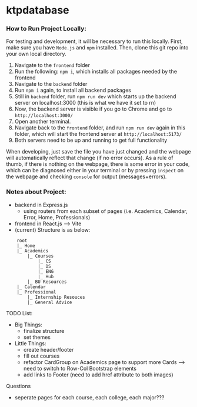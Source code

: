 # ktpdatabase

### How to Run Project Locally:
For testing and development, it will be necessary to run this locally. First, make sure you have `Node.js` and `npm` installed. Then, clone this git repo into your own local directory.
1. Navigate to the `frontend` folder
2. Run the following: `npm i`, which installs all packages needed by the frontend
3. Navigate to the `backend` folder
4. Run `npm i` again, to install all backend packages
5. Still in `backend` folder, run `npm run dev` which starts up the backend server on localhost:3000 (this is what we have it set to rn)
6. Now, the backend server is visible if you go to Chrome and go to `http://localhost:3000/`
7. Open another terminal.
7. Navigate back to the `frontend` folder, and run `npm run dev` again in this folder, which will start the frontend server at `http://localhost:5173/`
8. Both servers need to be up and running to get full functionality

When developing, just save the file you have just changed and the webpage will automatically reflect that change (if no error occurs). As a rule of thumb, if there is nothing on the webpage, there is some error in your code, which can be diagnosed either in your terminal or by pressing `inspect` on the webpage and checking `console` for output (messages+errors).

### Notes about Project:
- backend in Express.js
    - using routers from each subset of pages (i.e. Academics, Calendar, Error, Home, Professionals)
- frontend in React.js  --> Vite
- (current) Structure is as below:

```text
    root
    |_ Home
    |_ Academics
        |_ Courses
            |_ CS
            |_ DS
            |_ ENG
            |_ Hub
        |_ BU Resources
    |_ Calendar
    |_ Professional
        |_ Internship Resouces
        |_ General Advice
```
    

TODO List:
- Big Things:
    - finalize structure
    - set themes
- Little Things:
    - create header/footer
    - fill out courses
    - refactor CardGroup on Academics page to support more Cards --> need to switch to Row-Col Bootstrap elements
    - add links to Footer (need to add href attribute to both images)


Questions
- seperate pages for each course, each college, each major??? 